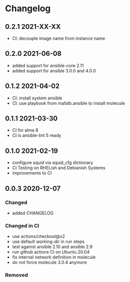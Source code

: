 # Changelog

## 0.2.1 2021-XX-XX

- CI: decouple image name from instance name

## 0.2.0 2021-06-08

- added support for ansible-core 2.11
- added support for ansible 3.0.0 and 4.0.0

## 0.1.2 2021-04-02

- CI: install system ansible
- CI: use playbook from mafalb.ansible to install molecule

## 0.1.1 2021-03-30

- CI for alma 8
- CI is ansible-lint 5 ready

## 0.1.0 2021-02-19

- configure squid via squid_cfg dictionary
- CI Testing on RHELish and Debianish Systems
- improvements to CI

## 0.0.3 2020-12-07

### Changed

- added CHANGELOG

### Changed in CI

- use actions/checkout@v2
- use default working-dir in run steps
- test against ansible 2.10 and ansible 2.9
- run github actions CI on Ubuntu 20.04
- fix internal network definition in molecule
- do not force molecule 3.0.4 anymore

### Removed
